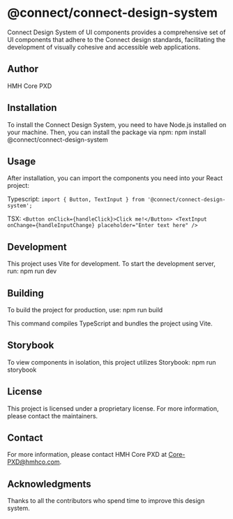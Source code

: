# @connect/connect-design-system

Connect Design System of UI components provides a comprehensive set of UI components that adhere to the Connect design standards, facilitating the development of visually cohesive and accessible web applications.

## Author

HMH Core PXD

## Installation

To install the Connect Design System, you need to have Node.js installed on your machine. Then, you can install the package via npm: npm install @connect/connect-design-system

## Usage

After installation, you can import the components you need into your React project:

Typescript: `import { Button, TextInput } from '@connect/connect-design-system';`

TSX: `<Button onClick={handleClick}>Click me!</Button>
<TextInput onChange={handleInputChange} placeholder="Enter text here" />`

## Development

This project uses Vite for development. To start the development server, run: npm run dev

## Building

To build the project for production, use: npm run build

This command compiles TypeScript and bundles the project using Vite.

## Storybook

To view components in isolation, this project utilizes Storybook: npm run storybook

## License

This project is licensed under a proprietary license. For more information, please contact the maintainers.

## Contact

For more information, please contact HMH Core PXD at [Core-PXD@hmhco.com](mailto:Core-PXD@hmhco.com).

## Acknowledgments

Thanks to all the contributors who spend time to improve this design system.
